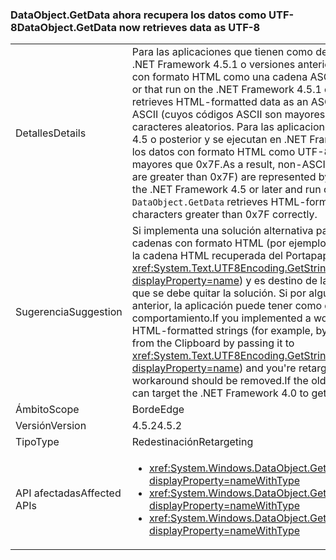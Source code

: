 ### <a name="dataobjectgetdata-now-retrieves-data-as-utf-8"></a><span data-ttu-id="85dc0-101">DataObject.GetData ahora recupera los datos como UTF-8</span><span class="sxs-lookup"><span data-stu-id="85dc0-101">DataObject.GetData now retrieves data as UTF-8</span></span>

|   |   |
|---|---|
|<span data-ttu-id="85dc0-102">Detalles</span><span class="sxs-lookup"><span data-stu-id="85dc0-102">Details</span></span>|<span data-ttu-id="85dc0-103">Para las aplicaciones que tienen como destino .NET Framework 4 o que se ejecutan en .NET Framework 4.5.1 o versiones anteriores, <code>DataObject.GetData</code> recupera los datos con formato HTML como una cadena ASCII.</span><span class="sxs-lookup"><span data-stu-id="85dc0-103">For apps that target the .NET Framework 4 or that run on the .NET Framework 4.5.1 or earlier versions, <code>DataObject.GetData</code> retrieves HTML-formatted data as an ASCII string.</span></span> <span data-ttu-id="85dc0-104">Como resultado, no-caracteres ASCII (cuyos códigos ASCII son mayores que 0x7F) se representan mediante dos caracteres aleatorios. Para las aplicaciones que tienen como destino .NET Framework 4.5 o posterior y se ejecutan en .NET Framework 4.5.2, <code>DataObject.GetData</code> recupera los datos con formato HTML como UTF-8, que representa correctamente caracteres mayores que 0x7F.</span><span class="sxs-lookup"><span data-stu-id="85dc0-104">As a result, non-ASCII characters (characters whose ASCII codes are greater than 0x7F) are represented by two random characters.For apps that target the .NET Framework 4.5 or later and run on the .NET Framework 4.5.2, <code>DataObject.GetData</code> retrieves HTML-formatted data as UTF-8, which represents characters greater than 0x7F correctly.</span></span>|
|<span data-ttu-id="85dc0-105">Sugerencia</span><span class="sxs-lookup"><span data-stu-id="85dc0-105">Suggestion</span></span>|<span data-ttu-id="85dc0-106">Si implementa una solución alternativa para el problema de codificación mediante cadenas con formato HTML (por ejemplo, mediante la codificación de forma explícita la cadena HTML recuperada del Portapapeles, pasando a <xref:System.Text.UTF8Encoding.GetString(System.Byte[],System.Int32,System.Int32)?displayProperty=name>) y es destino de la aplicación de la versión 4 a la versión 4.5, que se debe quitar la solución. Si por algún motivo, se necesita el comportamiento anterior, la aplicación puede tener como destino .NET Framework 4.0 para obtener ese comportamiento.</span><span class="sxs-lookup"><span data-stu-id="85dc0-106">If you implemented a workaround for the encoding problem with HTML-formatted strings (for example, by explicitly encoding the HTML string retrieved from the Clipboard by passing it to <xref:System.Text.UTF8Encoding.GetString(System.Byte[],System.Int32,System.Int32)?displayProperty=name>) and you're retargeting your app from version 4 to 4.5, that workaround should be removed.If the old behavior is needed for some reason, the app can target the .NET Framework 4.0 to get that behavior.</span></span>|
|<span data-ttu-id="85dc0-107">Ámbito</span><span class="sxs-lookup"><span data-stu-id="85dc0-107">Scope</span></span>|<span data-ttu-id="85dc0-108">Borde</span><span class="sxs-lookup"><span data-stu-id="85dc0-108">Edge</span></span>|
|<span data-ttu-id="85dc0-109">Versión</span><span class="sxs-lookup"><span data-stu-id="85dc0-109">Version</span></span>|<span data-ttu-id="85dc0-110">4.5.2</span><span class="sxs-lookup"><span data-stu-id="85dc0-110">4.5.2</span></span>|
|<span data-ttu-id="85dc0-111">Tipo</span><span class="sxs-lookup"><span data-stu-id="85dc0-111">Type</span></span>|<span data-ttu-id="85dc0-112">Redestinación</span><span class="sxs-lookup"><span data-stu-id="85dc0-112">Retargeting</span></span>|
|<span data-ttu-id="85dc0-113">API afectadas</span><span class="sxs-lookup"><span data-stu-id="85dc0-113">Affected APIs</span></span>|<ul><li><xref:System.Windows.DataObject.GetData(System.String)?displayProperty=nameWithType></li><li><xref:System.Windows.DataObject.GetData(System.Type)?displayProperty=nameWithType></li><li><xref:System.Windows.DataObject.GetData(System.String,System.Boolean)?displayProperty=nameWithType></li></ul>|

